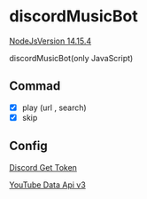 # discordMusicBot
[NodeJsVersion 14.15.4](https://nodejs.org)

discordMusicBot(only JavaScript)

## Commad
- [x] play (url , search)
- [x] skip

## Config 
[Discord Get Token](https://discord.com/developers/applications/)

[YouTube Data Api v3](https://console.developers.google.com/apis/credentials)
